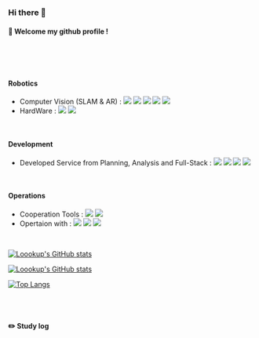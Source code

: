 <div align="left">

### Hi there 👋

<!--
**Loookup/Loookup** is a ✨ _special_ ✨ repository because its `README.md` (this file) appears on your GitHub profile.

Here are some ideas to get you started:

- 🔭 I’m currently working on ...
- 🌱 I’m currently learning ...
- 👯 I’m looking to collaborate on ...
- 🤔 I’m looking for help with ...
- 💬 Ask me about ...
- 📫 How to reach me: ...
- 😄 Pronouns: ...
- ⚡ Fun fact: ...
-->

####  :wave: Welcome my github profile !

  
 <br/>
 <br/>
  
 <br/>
 
#### Robotics
- Computer Vision (SLAM & AR) : <img src="https://img.shields.io/badge/C++-00599C?style=for-the-badge&logo=cplusplus&logoColor=white"> <img src="https://img.shields.io/badge/C-A8B9CC?style=for-the-badge&logo=C&logoColor=white"> <img src="https://img.shields.io/badge/Python-3776AB?style=for-the-badge&logo=Python&logoColor=white"> <img src="https://img.shields.io/badge/ROS-22314E?style=for-the-badge&logo=ROS&logoColor=white"> <img src="https://img.shields.io/badge/Ubuntu-E95420?style=for-the-badge&logo=Ubuntu&logoColor=white">
- HardWare : <img src="https://img.shields.io/badge/Jetson-76B900?style=for-the-badge&logo=nvidia&logoColor=white"> <img src="https://img.shields.io/badge/Arduino-00878F?style=for-the-badge&logo=arduino&logoColor=white">

 <br/>
 
#### Development
- Developed Service from Planning, Analysis and Full-Stack : <img src="https://img.shields.io/badge/JAVA-007396?style=for-the-badge&logo=java&logoColor=white"> <img src="https://img.shields.io/badge/Spring Boot-6DB33F?style=for-the-badge&logo=Spring Boot&logoColor=white"> <img src="https://img.shields.io/badge/Flutter-02569B?style=for-the-badge&logo=Flutter&logoColor=white"> <img src="https://img.shields.io/badge/MySQL-4479A1?style=for-the-badge&logo=MySQL&logoColor=white">

 <br/>
 
 #### Operations
- Cooperation Tools : <img src="https://img.shields.io/badge/Figma-F24E1E?style=for-the-badge&logo=Figma&logoColor=white"> <img src="https://img.shields.io/badge/github-181717?style=for-the-badge&logo=github&logoColor=white">
- Opertaion with : <img src="https://img.shields.io/badge/amazonaws-232F3E?style=for-the-badge&logo=amazonaws&logoColor=white"> <img src="https://img.shields.io/badge/amazons3-569A31?style=for-the-badge&logo=amazons3&logoColor=white"> <img src="https://img.shields.io/badge/amazonrds-527FFF?style=for-the-badge&logo=amazonrds&logoColor=white">

<br/>

[![Loookup's GitHub stats](https://github-readme-stats.vercel.app/api?username=Loookup)](https://github.com/Loookup/github-readme-stats)

[![Loookup's GitHub stats](https://github-readme-stats.vercel.app/api?username=Loookup)](https://github.com/Loookup/github-readme-stats)

[![Top Langs](https://github-readme-stats.vercel.app/api/top-langs/?username=Loookup&layout=donut)](https://github.com/Loookup/github-readme-stats)

   <br/>
   <br/>
 
#### :pencil2: Study log
 
  <br/>

</div>
